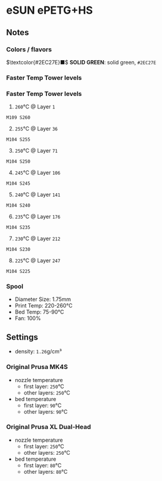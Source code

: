 # eSUN ePETG+HS

## Notes

### Colors / flavors

$\textcolor{#2EC27E}■$ **SOLID GREEN**: solid green, `#2EC27E`

### Faster Temp Tower levels

### Faster Temp Tower levels

1. `260`°C @ Layer `1`
```
M109 S260
```
2. `255`°C @ Layer `36`
```
M104 S255
```
3. `250`°C @ Layer `71`
```
M104 S250
```
4. `245`°C @ Layer `106`
```
M104 S245
```
5. `240`°C @ Layer `141`
```
M104 S240
```
6. `235`°C @ Layer `176`
```
M104 S235
```
7. `230`°C @ Layer `212`
```
M104 S230
```
8. `225`°C @ Layer `247`
```
M104 S225
```

### Spool

- Diameter Size: 1.75mm
- Print Temp: 220-260°C
- Bed Temp: 75-90°C
- Fan: 100%

## Settings

- density: `1.26`g/cm³

### Original Prusa MK4S

- nozzle temperature
    - first layer: `250`°C
    - other layers: `250`°C
- bed temperature
    - first layer: `90`°C
    - other layers: `90`°C

### Original Prusa XL Dual-Head

- nozzle temperature
    - first layer: `250`°C
    - other layers: `250`°C
- bed temperature
    - first layer: `80`°C
    - other layers: `80`°C
